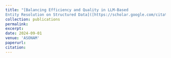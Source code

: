 ```yaml
---
title: "[Balancing Efficiency and Quality in LLM-Based
Entity Resolution on Structured Data]([https://scholar.google.com/citations?user=h_YWvdAAAAAJ&hl=en])"
collection: publications
permalink: 
excerpt: 
date: 2024-09-01
venue: 'ASONAM'
paperurl:
citation: 
---
```


